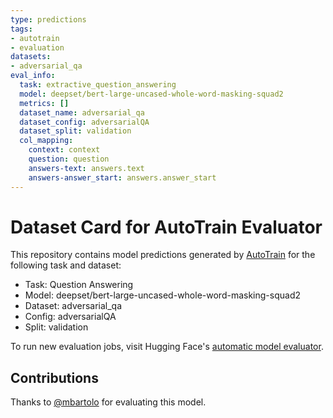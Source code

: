 ```yaml
---
type: predictions
tags:
- autotrain
- evaluation
datasets:
- adversarial_qa
eval_info:
  task: extractive_question_answering
  model: deepset/bert-large-uncased-whole-word-masking-squad2
  metrics: []
  dataset_name: adversarial_qa
  dataset_config: adversarialQA
  dataset_split: validation
  col_mapping:
    context: context
    question: question
    answers-text: answers.text
    answers-answer_start: answers.answer_start
---
```

# Dataset Card for AutoTrain Evaluator

This repository contains model predictions generated by [AutoTrain](https://huggingface.co/autotrain) for the following task and dataset:

* Task: Question Answering
* Model: deepset/bert-large-uncased-whole-word-masking-squad2
* Dataset: adversarial_qa
* Config: adversarialQA
* Split: validation

To run new evaluation jobs, visit Hugging Face's [automatic model evaluator](https://huggingface.co/spaces/autoevaluate/model-evaluator).

## Contributions

Thanks to [@mbartolo](https://huggingface.co/mbartolo) for evaluating this model.